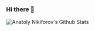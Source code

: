 ### Hi there 👋

![Anatoly Nikiforov's Github Stats](https://github-readme-stats.vercel.app/api/?username=saneery&show_icons=true&include_all_commits=true)
